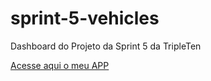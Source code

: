 # sprint-5-vehicles
Dashboard do Projeto da Sprint 5 da TripleTen

[Acesse aqui o meu APP](https://sprint-5-vehicles-zt6b.onrender.com)

